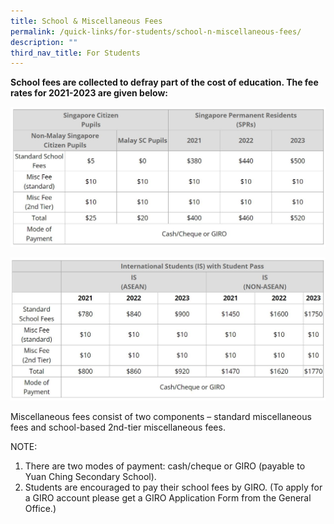 ```yaml
---
title: School & Miscellaneous Fees
permalink: /quick-links/for-students/school-n-miscellaneous-fees/
description: ""
third_nav_title: For Students
---
```

**School fees are collected to defray part of the cost of education. The fee rates for 2021-2023 are given below:**

![](/images/School%20fees%201.jpg)

![](/images/School%20fees%202.jpg)

Miscellaneous fees consist of two components – standard miscellaneous fees and school-based 2nd-tier miscellaneous fees.  
  
NOTE:

1.  There are two modes of payment: cash/cheque or GIRO (payable to Yuan Ching Secondary School).
2.  Students are encouraged to pay their school fees by GIRO. (To apply for a GIRO account please get a GIRO Application Form from the General Office.)